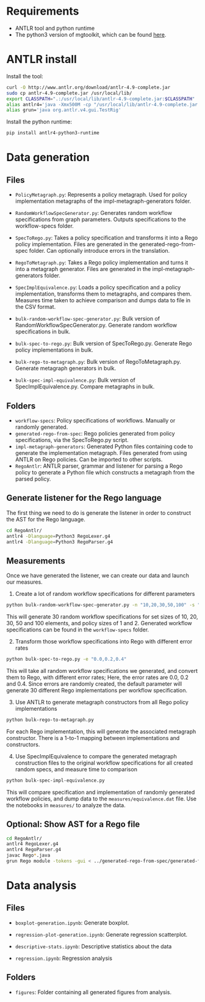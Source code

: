 # Requirements

- ANTLR tool and python runtime
- The python3 version of mgtoolkit, which can be found [here](https://github.com/loicmiller/mgtoolkit).

# ANTLR install

Install the tool:
```bash
curl -O http://www.antlr.org/download/antlr-4.9-complete.jar
sudo cp antlr-4.9-complete.jar /usr/local/lib/
export CLASSPATH=".:/usr/local/lib/antlr-4.9-complete.jar:$CLASSPATH"
alias antlr4='java -Xmx500M -cp "/usr/local/lib/antlr-4.9-complete.jar:$CLASSPATH" org.antlr.v4.Tool'
alias grun='java org.antlr.v4.gui.TestRig'
```

Install the python runtime:
```bash
pip install antlr4-python3-runtime
```



# Data generation

## Files

- `PolicyMetagraph.py`: Represents a policy metagraph. Used for policy implementation metagraphs of the impl-metagraph-generators folder.
- `RandomWorkflowSpecGenerator.py`: Generates random workflow specifications from graph parameters. Outputs specifications to the workflow-specs folder.
- `SpecToRego.py`: Takes a policy specification and transforms it into a Rego policy implementation. Files are generated in the generated-rego-from-spec folder. Can optionally introduce errors in the translation.
- `RegoToMetagraph.py`: Takes a Rego policy implementation and turns it into a metagraph generator. Files are generated in the impl-metagraph-generators folder.
- `SpecImplEquivalence.py`: Loads a policy specification and a policy implementation, transforms them to metagraphs, and compares them. Measures time taken to achieve comparison and dumps data to file in the CSV format.


- `bulk-random-workflow-spec-generator.py`: Bulk version of RandomWorkflowSpecGenerator.py. Generate random workflow specifications in bulk.
- `bulk-spec-to-rego.py`: Bulk version of SpecToRego.py. Generate Rego policy implementations in bulk.
- `bulk-rego-to-metagraph.py`: Bulk version of RegoToMetagraph.py. Generate metagraph generators in bulk.
- `bulk-spec-impl-equivalence.py`: Bulk version of SpecImplEquivalence.py. Compare metagraphs in bulk.


## Folders

- `workflow-specs`: Policy specifications of workflows. Manually or randomly generated.
- `generated-rego-from-spec`: Rego policies generated from policy specifications, via the SpecToRego.py script.
- `impl-metagraph-generators`: Generated Python files containing code to generate the implementation metagraph. Files generated from using ANTLR on Rego policies. Can be imported to other scripts.
- `RegoAntlr`: ANTLR parser, grammar and listener for parsing a Rego policy to generate a Python file which constructs a metagraph from the parsed policy.


## Generate listener for the Rego language

The first thing we need to do is generate the listener in order to construct the AST for the Rego language.

```bash
cd RegoAntlr/
antlr4 -Dlanguage=Python3 RegoLexer.g4
antlr4 -Dlanguage=Python3 RegoParser.g4
```


## Measurements

Once we have generated the listener, we can create our data and launch our measures.


1. Create a lot of random workflow specifications for different parameters

```bash
python bulk-random-workflow-spec-generator.py -n "10,20,30,50,100" -s "1,2"
```

This will generate 30 random workflow specifications for set sizes of 10, 20, 30, 50 and 100 elements, and policy sizes of 1 and 2.
Generated workflow specifications can be found in the `workflow-specs` folder.


2. Transform those workflow specifications into Rego with different error rates

```bash
python bulk-spec-to-rego.py -e "0.0,0.2,0.4"
```

This will take all random workflow specifications we generated, and convert them to Rego, with different error rates; Here, the error rates are 0.0, 0.2 and 0.4.
Since errors are randomly created, the default parameter will generate 30 different Rego implementations per workflow specification.


3. Use ANTLR to generate metagraph constructors from all Rego policy implementations

```bash
python bulk-rego-to-metagraph.py
```

For each Rego implementation, this will generate the associated metagraph constructor.
There is a 1-to-1 mapping between implementations and constructors.


4. Use SpecImplEquivalence to compare the generated metagraph construction files to the original workflow specifications for all created random specs, and measure time to comparison

```bash
python bulk-spec-impl-equivalence.py
```

This will compare specification and implementation of randomly generated workflow policies, and dump data to the `measures/equivalence.dat` file.
Use the notebooks in `measures/` to analyze the data.



## Optional: Show AST for a Rego file

```bash
cd RegoAntlr/
antlr4 RegoLexer.g4
antlr4 RegoParser.g4
javac Rego*.java
grun Rego module -tokens -gui < ../generated-rego-from-spec/generated-from-manual/movie-wfs.rego
```



# Data analysis

## Files

- `boxplot-generation.ipynb`: Generate boxplot.
- `regression-plot-generation.ipynb`: Generate regression scatterplot.


- `descriptive-stats.ipynb`: Descriptive statistics about the data
- `regression.ipynb`: Regression analysis

## Folders

- `figures`: Folder containing all generated figures from analysis.

